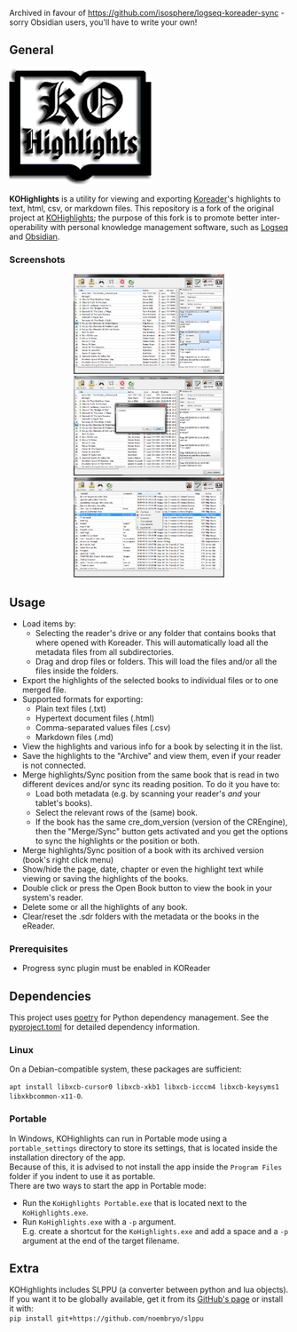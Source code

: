 Archived in favour of https://github.com/isosphere/logseq-koreader-sync - sorry Obsidian users, you'll have to write your own!

## General
![KOHighlights logo](resources/icons/logo.png)

**KOHighlights** is a utility for viewing and exporting [Koreader](https://github.com/koreader/koreader)'s highlights to text, html, csv, or markdown files. 
This repository is a fork of the original project at [KOHighlights](https://github.com/noembryo/KoHighlights); the purpose of this fork is to promote better inter-operability with personal knowledge management software, such as [Logseq](https://logseq.com/) and [Obsidian](https://obsidian.md/). 


### Screenshots
<p align="center">
  <a href="resources/screenshots/screen1.png">
    <img src="resources/screenshots/screen1.png" height="180"></a>
  <a href="resources/screenshots/screen2.png">
    <img src="resources/screenshots/screen2.png" height="180"></a>
  <a href="resources/screenshots/screen3.png">
    <img src="resources/screenshots/screen3.png" height="180"></a>
</p>

## Usage
* Load items by:
    * Selecting the reader's drive or any folder that contains books that where opened with Koreader. This will automatically load all the metadata files from all subdirectories.
    * Drag and drop files or folders. This will load the files and/or all the files inside the folders.  
* Export the highlights of the selected books to individual files or to one merged file.
* Supported formats for exporting:
    * Plain text files (.txt)
    * Hypertext document files (.html)
    * Comma-separated values files (.csv)
    * Markdown files (.md)
* View the highlights and various info for a book by selecting it in the list.
* Save the highlights to the "Archive" and view them, even if your reader is not connected.
* Merge highlights/Sync position from the same book that is read in two different devices and/or sync its reading position. To do it you have to:
    * Load both metadata (e.g. by scanning your reader's _and_ your tablet's books).
    * Select the relevant rows of the (same) book.
    * If the book has the same cre_dom_version (version of the CREngine), then the "Merge/Sync" button gets activated and you get the options to sync the highlights or the position or both.
* Merge highlights/Sync position of a book with its archived version
  (book's right click menu) 
* Show/hide the page, date, chapter or even the highlight text while viewing or saving the highlights of the books. 
* Double click or press the Open Book button to view the book in your system's reader.
* Delete some or all the highlights of any book.
* Clear/reset the .sdr folders with the metadata or the books in the eReader.

### Prerequisites
* Progress sync plugin must be enabled in KOReader

## Dependencies
This project uses [poetry](https://python-poetry.org/) for Python dependency management. See the [pyproject.toml](pyproject.toml) for detailed dependency information.

### Linux
On a Debian-compatible system, these packages are sufficient:

`apt install libxcb-cursor0 libxcb-xkb1 libxcb-icccm4 libxcb-keysyms1 libxkbcommon-x11-0`.

### Portable
In Windows, KOHighlights can run in Portable mode using a `portable_settings` directory to store its settings, that is located inside the installation directory of the app.  
Because of this, it is advised to not install the app inside the `Program Files` folder if you indent to use it as portable.  
There are two ways to start the app in Portable mode:
* Run the `KoHighlights Portable.exe` that is located next to the `KoHighlights.exe`.  
* Run `KoHighlights.exe` with a `-p` argument.  
E.g. create a shortcut for the `KoHighlights.exe` and add a space and a `-p` argument at the end of the target filename.

## Extra
KOHighlights includes SLPPU (a converter between python and lua objects). 
If you want it to be globally available, get it from its
[GitHub's page](https://github.com/noembryo/slppu) or install it with:  
`pip install git+https://github.com/noembryo/slppu`  
